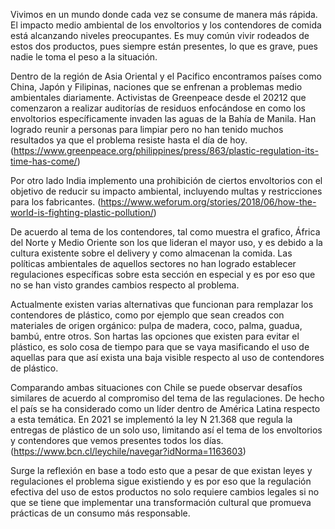 Vivimos en un mundo donde cada vez se consume de manera más rápida. El impacto medio ambiental de los envoltorios y los contendores de comida está alcanzando niveles preocupantes. Es muy común vivir rodeados de estos dos productos, pues siempre están presentes, lo que es grave, pues nadie le toma el peso a la situación. 

Dentro de la región de Asia Oriental y el Pacifico encontramos países como China, Japón y Filipinas, naciones que se enfrenan a problemas medio ambientales diariamente. Activistas de Greenpeace desde el 20212 que comenzaron a realizar auditorías de residuos enfocándose en como los envoltorios específicamente invaden las aguas de la Bahía de Manila. Han logrado reunir a personas para limpiar pero no han tenido muchos resultados ya que el problema resiste hasta el día de hoy. 
(https://www.greenpeace.org/philippines/press/863/plastic-regulation-its-time-has-come/)

Por otro lado India implemento una prohibición de ciertos envoltorios con el objetivo de reducir su impacto ambiental, incluyendo multas y restricciones para los fabricantes. 
(https://www.weforum.org/stories/2018/06/how-the-world-is-fighting-plastic-pollution/)

De acuerdo al tema de los contendores, tal como muestra el grafico, África del Norte y Medio Oriente son los que lideran el mayor uso, y es debido a la cultura existente sobre el  delivery y como almacenan la comida. Las políticas ambientales de aquellos sectores no han logrado establecer regulaciones específicas sobre esta sección en especial y es por eso que no se han visto grandes cambios respecto al problema.

Actualmente existen varias alternativas que funcionan para remplazar los contendores de plástico, como por ejemplo que sean creados con materiales de origen orgánico: pulpa de madera, coco, palma, guadua, bambú, entre otros. Son hartas las opciones que existen para evitar el plástico, es solo cosa de tiempo para que se vaya masificando el uso de aquellas para que así exista una baja visible respecto al uso de contendores de plástico. 

Comparando ambas situaciones con Chile se puede observar desafíos similares de acuerdo al compromiso del tema de las regulaciones. De hecho el país se ha considerado como un líder dentro de América Latina respecto a esta temática. En 2021 se implementó la ley N 21.368 que regula la entregas de plástico de un solo uso, limitando así el tema de los envoltorios y contendores  que vemos presentes todos los días. 
(https://www.bcn.cl/leychile/navegar?idNorma=1163603)

Surge la reflexión en base a todo esto que a pesar de que existan leyes y regulaciones el problema sigue existiendo y es por eso que la regulación efectiva del uso de estos productos no solo requiere cambios legales si no que se tiene que implementar una transformación cultural que promueva prácticas de un consumo más responsable. 





